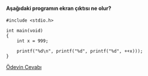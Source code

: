 #### Aşağıdaki programın ekran çıktısı ne olur?


```
#include <stdio.h>

int main(void)
{
	int x = 999;

	printf("%d\n", printf("%d", printf("%d", ++x)));
}
```

[Ödevin Cevabı](https://youtu.be/m-P5Lbk3-RY)
